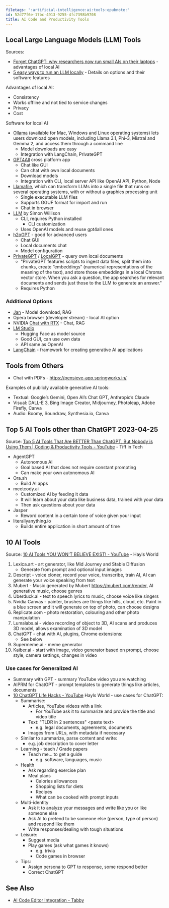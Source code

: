 ```yaml
---
filetags: ":artificial-intelligence:ai:tools:epubnote:"
id: 52d77f6e-17bc-4913-9255-4fc7398b9708
title: AI Code and Productivity Tools
---
```


## Local Large Language Models (LLM) Tools

Sources:

- [Forget ChatGPT: why researchers now run small AIs on their
  laptops](https://www.nature.com/articles/d41586-024-02998-y) -
  advantages of local AI
- [5 easy ways to run an LLM
  locally](https://www.infoworld.com/article/2338922/5-easy-ways-to-run-an-llm-locally.html) -
  Details on options and their software features

Advantages of local AI:

- Consistency
- Works offline and not tied to service changes
- Privacy
- Cost

Software for local AI

- [Ollama](https://ollama.com/) (available for Mac, Windows and Linux
  operating systems) lets users download open models, including Llama
  3.1, Phi-3, Mistral and Gemma 2, and access them through a command
  line
  - Model downloads are easy
  - Integration with LangChain, PrivateGPT
- [GPT4All](https://www.nomic.ai/gpt4all) cross platform app
  - Chat like GUI
  - Can chat with own local documents
  - Download models
  - Integration with CLI, local server API like OpenAI API, Python, Node
- [Llamafile](https://github.com/Mozilla-Ocho/llamafile), which can
  transform LLMs into a single file that runs on several operating
  systems, with or without a graphics processing unit
  - Single executable LLM files
  - Supports GGUF format for import and run
  - Chat in browser
- [LLM](https://llm.datasette.io/en/stable/) by Simon Willison
  - CLI, requires Python installed
    - CLI customization
  - Uses OpenAI models and reuse gpt4all ones
- [h2oGPT](https://h2o.ai/) - good for advanced users
  - Chat GUI
  - Local documents chat
  - Model configuration
- [PrivateGPT](https://github.com/imartinez/privateGPT) /
  [LocalGPT](https://github.com/PromtEngineer/localGPT) - query own
  local documents
  - "PrivateGPT features scripts to ingest data files, split them into
    chunks, create “embeddings” (numerical representations of the
    meaning of the text), and store those embeddings in a local Chroma
    vector store. When you ask a question, the app searches for relevant
    documents and sends just those to the LLM to generate an answer."
  - Requires Python

### Additional Options

- [Jan](https://jan.ai/) - Model download, RAG
- Opera browser (developer stream) - local AI option
- NVIDIA [Chat with
  RTX](https://www.nvidia.com/en-us/ai-on-rtx/chat-with-rtx-generative-ai/) -
  Chat, RAG
- [LM Studio](https://lmstudio.ai/)
  - Hugging Face as model source
  - Good GUI, can use own data
  - API same as OpenAI
- [LangChain](https://www.langchain.com/) - framework for creating
  generative AI applications

## Tools from Others

- Chat with PDFs - <https://pensieve-app.springworks.in/>

Examples of publicly available generative AI tools:

- Textual: Google’s Gemini, Open AI’s Chat GPT, Anthropic’s Claude
- Visual: DALL-E 3, Bing Image Creator, Midjourney, Photoleap, Adobe
  Firefly, Canva
- Audio: Boomy, Soundraw, Synthesia.io, Canva

## Top 5 AI Tools other than ChatGPT 2023-04-25

Source: [Top 5 AI Tools That Are BETTER Than ChatGPT, But Nobody is
Using Them \| Coding & Productivity Tools -
YouTube](https://www.youtube.com/watch?v=5XnNom5YUk4) - Tiff in Tech

- AgentGPT
  - Autonomous AI
  - Goal based AI that does not require constant prompting
  - Can make your own autonomous AI
- Ora.sh
  - Build AI apps
- meetcody.ai
  - Customized AI by feeding it data
  - It will learn about your data like business data, trained with your
    data
  - Then ask questions about your data
- Jasper
  - Reword content in a certain tone of voice given your input
- literallyanything.io
  - Builds entire application in short amount of time

## 10 AI Tools

Source: [10 AI Tools YOU WON'T BELIEVE EXIST! -
YouTube](https://www.youtube.com/watch?v=Ym0_W-wK9wU) - Hayls World

1.  Lexica.art - art generator, like Mid Journey and Stable Diffusion
    - Generate from prompt and optional input images
2.  Descript - voice cloner, record your voice, transcribe, train AI, AI
    can generate your voice speaking from text
3.  Mubert - Music generated by Mubert <https://mubert.com/render>, AI
    generative music, choose genres
4.  Uberduck.ai - text to speech lyrics to music, choose voice like
    singers
5.  Nvidia Canvas - painter, brushes are things like hills, cloud, etc.
    Paint in a blue screen and it will generate on top of photo, can
    choose designs
6.  Replicate.com - photo restoration, colouring and other photo
    manipulation
7.  Lumalabs.ai - video recording of object to 3D, AI scans and produces
    3D model, allows examination of 3D model
8.  ChatGPT - chat with AI, plugins, Chrome extensions:
    - See below
9.  Supermeme.ai - meme generator
10. Kaiber.ai - start with image, video generator based on prompt,
    choose style, camera settings, changes in video

### Use cases for Generalized AI

- Summary with GPT - summary YouTube video you are watching
- AIPRM for ChatGPT - prompt templates to generate things like articles,
  documents
- [10 ChatGPT Life Hacks -
  YouTube](https://www.youtube.com/watch?v=-fopYsgFdzc) Hayls World -
  use cases for ChatGPT:
  - Summarise:
    - Articles, YouTube videos with a link
      - For YouTube ask it to summarize and provide the title and video
        title
    - Text: "TLDR in 2 sentences" \<paste text\>
      - e.g. legal documents, agreements, documents
    - Images from URLs, with metadata if necessary
  - Similar to summarize, parse content and write:
    - e.g. job description to cover letter
  - Learning - teach / Grade papers
    - Teach me… to get a guide
      - e.g. software, languages, music
  - Health
    - Ask regarding exercise plan
    - Meal plans
      - Calories allowances
      - Shopping lists for diets
      - Recipes
      - What can be cooked with prompt inputs
  - Multi-identity
    - Ask it to analyze your messages and write like you or like someone
      else
    - Ask AI to pretend to be someone else (person, type of person) and
      respond like them
    - Write responses/dealing with tough situations
  - Leisure:
    - Suggest media
    - Play games (ask what games it knows)
      - e.g. trivia
      - Code games in browser
  - Tips:
    - Assign persona to GPT to response, some respond better
    - Correct ChatGPT

## See Also

- [AI Code Editor Integration -
  Tabby](../006-3-tech-ai-code-productivity-tools-editor-integration-tabby)
